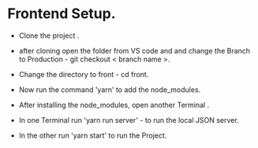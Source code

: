 <!-- Steps to Run the Project -->

# Frontend Setup.

- Clone the project .

- after cloning open the folder from VS code and and change the Branch to Production - git checkout < branch name >.

- Change the directory to front - cd front.

- Now run the command 'yarn' to add the node_modules.

- After installing the node_modules, open another Terminal .

- In one Terminal run 'yarn run server' - to run the local JSON server.

- In the other run 'yarn start' to run the Project.
